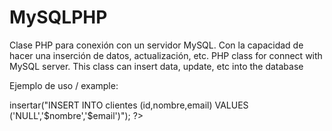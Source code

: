# MySQLPHP
Clase PHP para conexión con un servidor MySQL. Con la capacidad de hacer una inserción de datos, actualización, etc. 
PHP class for connect with MySQL server. This class can insert data, update, etc into the database

Ejemplo de uso / example:

<?php
	//clase para la conexión de la base de datos 
	include("MySQLPHP.php");
	$dataBase = new Mysql();
	//inserta en la base de datos clientes el nombre y email del cliente
	$insertar = $dataBase->insertar("INSERT INTO clientes (id,nombre,email) VALUES ('NULL','$nombre','$email')");
?>
